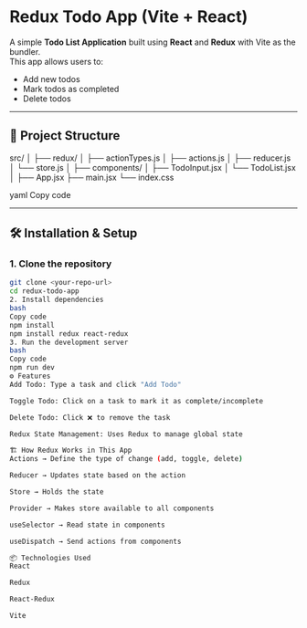 # Redux Todo App (Vite + React)

A simple **Todo List Application** built using **React** and **Redux** with Vite as the bundler.  
This app allows users to:
- Add new todos
- Mark todos as completed
- Delete todos

---

## 📂 Project Structure
src/
│
├── redux/
│ ├── actionTypes.js
│ ├── actions.js
│ ├── reducer.js
│ └── store.js
│
├── components/
│ ├── TodoInput.jsx
│ └── TodoList.jsx
│
├── App.jsx
├── main.jsx
└── index.css

yaml
Copy code

---

## 🛠 Installation & Setup

### 1. Clone the repository
```bash
git clone <your-repo-url>
cd redux-todo-app
2. Install dependencies
bash
Copy code
npm install
npm install redux react-redux
3. Run the development server
bash
Copy code
npm run dev
⚙️ Features
Add Todo: Type a task and click "Add Todo"

Toggle Todo: Click on a task to mark it as complete/incomplete

Delete Todo: Click ❌ to remove the task

Redux State Management: Uses Redux to manage global state

🏗 How Redux Works in This App
Actions → Define the type of change (add, toggle, delete)

Reducer → Updates state based on the action

Store → Holds the state

Provider → Makes store available to all components

useSelector → Read state in components

useDispatch → Send actions from components

📦 Technologies Used
React

Redux

React-Redux

Vite

